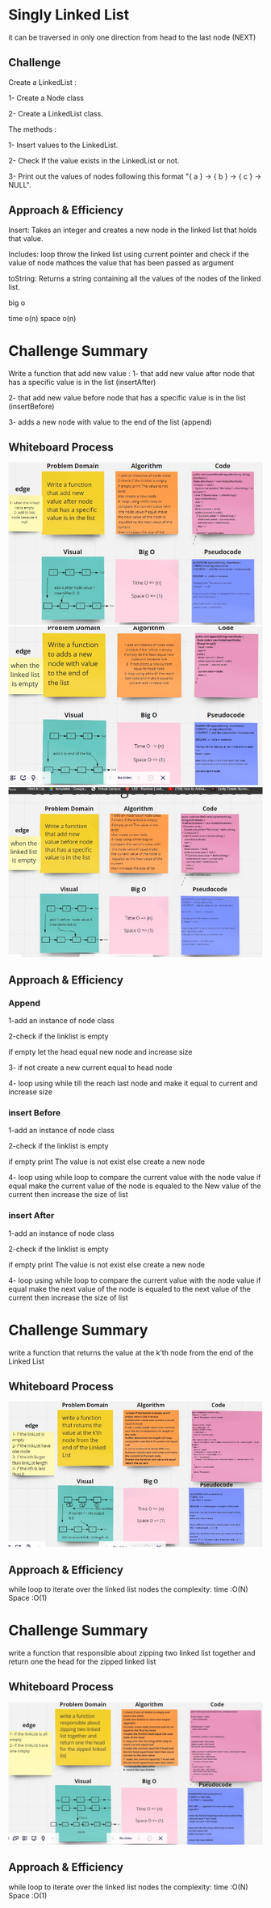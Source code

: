 # Singly Linked List
it can be traversed in only one direction from head to the last node (NEXT)

## Challenge

Create a LinkedList :

1- Create a Node class

2- Create a LinkedList class.

The methods :

1- Insert values to the LinkedList.

2- Check If the value exists in the LinkedList or not.

3- Print out the values of nodes following this format "{ a } -> { b } -> { c } -> NULL".

## Approach & Efficiency

Insert: Takes an integer and creates a new node in the linked list that holds that value.

Includes:  loop throw the linked list using current pointer and check if the value of node mathces the value that has been passed as argument

toString: Returns a string containing all the values of the nodes of the linked list.

big o

time o(n) space o(n)

<!-- Lab 6 -->

# Challenge Summary
Write a function that add new value :
1- that add new value after node that has a specific value is in the list (insertAfter)

2- that add new value before node that has a specific value is in the list (insertBefore)

3- adds a new node with value to the end of the list (append)

## Whiteboard Process
![append](After.jpg)
![insertBefore](Append.jpg)
![insertAfter](Before.jpg)

## Approach & Efficiency

### Append
1-add an instance of node class

2-check if the linklist is empty

if empty let the head equal new node and increase size

3- if not create a new current equal to head node

4- loop using while till the reach last node and make it equal to current and increase size

### insert Before

1-add an instance of node class

2-check if the linklist is empty

if empty print The value is not exist
else create a new node

4- loop using while loop to compare the current value with
 the node value if equal make the current value of the node is
 equaled to the New value of the current
then increase the size of list

### insert After

1-add an instance of node class

2-check if the linklist is empty

if empty print The value is not exist
else create a new node

4- loop using while loop to compare the current value with
 the node value if equal make the next value of the node is
 equaled to the next value of the current
then increase the size of list


<!-- Lab 7 -->

# Challenge Summary
write a function that returns the value at the k’th node from the end of the Linked List

## Whiteboard Process
![kthFromEnd](kthFromEnd.jpg)

## Approach & Efficiency
while loop to iterate over the linked list nodes
the complexity:
time :O(N)
Space :O(1)

<!-- Lab 8 -->

# Challenge Summary
write a function that responsible about zipping two linked list together and return one the head for the zipped linked list

## Whiteboard Process
![zipLists](zipLists.jpg)

## Approach & Efficiency
while loop to iterate over the linked list nodes
the complexity:
time :O(N)
Space :O(1)


